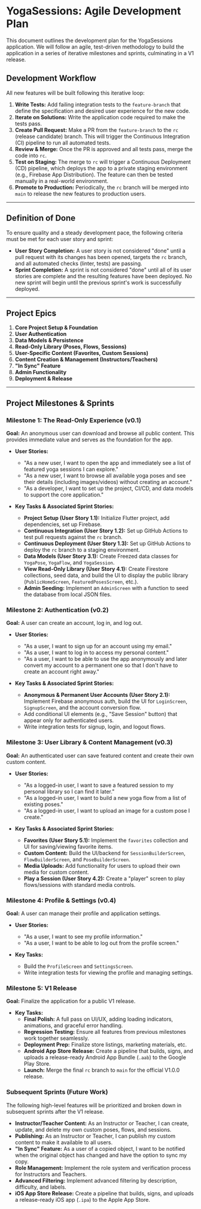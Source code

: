 # YogaSessions: Agile Development Plan

This document outlines the development plan for the YogaSessions application. We will follow an agile, test-driven methodology to build the application in a series of iterative milestones and sprints, culminating in a V1 release.

## Development Workflow

All new features will be built following this iterative loop:

1.  **Write Tests:** Add failing integration tests to the `feature-branch` that define the specification and desired user experience for the new code.
2.  **Iterate on Solutions:** Write the application code required to make the tests pass.
3.  **Create Pull Request:** Make a PR from the `feature-branch` to the `rc` (release candidate) branch. This will trigger the Continuous Integration (CI) pipeline to run all automated tests.
4.  **Review & Merge:** Once the PR is approved and all tests pass, merge the code into `rc`.
5.  **Test on Staging:** The merge to `rc` will trigger a Continuous Deployment (CD) pipeline, which deploys the app to a private staging environment (e.g., Firebase App Distribution). The feature can then be tested manually in a real-world environment.
6.  **Promote to Production:** Periodically, the `rc` branch will be merged into `main` to release the new features to production users.

---

## Definition of Done

To ensure quality and a steady development pace, the following criteria must be met for each user story and sprint:

*   **User Story Completion:** A user story is not considered "done" until a pull request with its changes has been opened, targets the `rc` branch, and all automated checks (linter, tests) are passing.
*   **Sprint Completion:** A sprint is not considered "done" until all of its user stories are complete and the resulting features have been deployed. No new sprint will begin until the previous sprint's work is successfully deployed.

---

## Project Epics

1.  **Core Project Setup & Foundation**
2.  **User Authentication**
3.  **Data Models & Persistence**
4.  **Read-Only Library (Poses, Flows, Sessions)**
5.  **User-Specific Content (Favorites, Custom Sessions)**
6.  **Content Creation & Management (Instructors/Teachers)**
7.  **"In Sync" Feature**
8.  **Admin Functionality**
9.  **Deployment & Release**

---

## Project Milestones & Sprints

### Milestone 1: The Read-Only Experience (v0.1)

**Goal:** An anonymous user can download and browse all public content. This provides immediate value and serves as the foundation for the app.

*   **User Stories:**
    *   "As a new user, I want to open the app and immediately see a list of featured yoga sessions I can explore."
    *   "As a new user, I want to browse all available yoga poses and see their details (including images/videos) without creating an account."
    *   "As a developer, I want to set up the project, CI/CD, and data models to support the core application."

*   **Key Tasks & Associated Sprint Stories:**
    *   **Project Setup (User Story 1.1):** Initialize Flutter project, add dependencies, set up Firebase.
    *   **Continuous Integration (User Story 1.2):** Set up GitHub Actions to test pull requests against the `rc` branch.
    *   **Continuous Deployment (User Story 1.3):** Set up GitHub Actions to deploy the `rc` branch to a staging environment.
    *   **Data Models (User Story 3.1):** Create Freezed data classes for `YogaPose`, `YogaFlow`, and `YogaSession`.
    *   **View Read-Only Library (User Story 4.1):** Create Firestore collections, seed data, and build the UI to display the public library (`PublicHomeScreen`, `FeaturedPosesScreen`, etc.).
    *   **Admin Seeding:** Implement an `AdminScreen` with a function to seed the database from local JSON files.

### Milestone 2: Authentication (v0.2)

**Goal:** A user can create an account, log in, and log out.

*   **User Stories:**
    *   "As a user, I want to sign up for an account using my email."
    *   "As a user, I want to log in to access my personal content."
    *   "As a user, I want to be able to use the app anonymously and later convert my account to a permanent one so that I don't have to create an account right away."

*   **Key Tasks & Associated Sprint Stories:**
    *   **Anonymous & Permanent User Accounts (User Story 2.1):** Implement Firebase anonymous auth, build the UI for `LoginScreen`, `SignupScreen`, and the account conversion flow.
    *   Add conditional UI elements (e.g., "Save Session" button) that appear only for authenticated users.
    *   Write integration tests for signup, login, and logout flows.

### Milestone 3: User Library & Content Management (v0.3)

**Goal:** An authenticated user can save featured content and create their own custom content.

*   **User Stories:**
    *   "As a logged-in user, I want to save a featured session to my personal library so I can find it later."
    *   "As a logged-in user, I want to build a new yoga flow from a list of existing poses."
    *   "As a logged-in user, I want to upload an image for a custom pose I create."

*   **Key Tasks & Associated Sprint Stories:**
    *   **Favorites (User Story 5.1):** Implement the `favorites` collection and UI for saving/viewing favorite items.
    *   **Custom Content:** Build the UI/backend for `SessionBuilderScreen`, `FlowBuilderScreen`, and `PoseBuilderScreen`.
    *   **Media Uploads:** Add functionality for users to upload their own media for custom content.
    *   **Play a Session (User Story 4.2):** Create a "player" screen to play flows/sessions with standard media controls.

### Milestone 4: Profile & Settings (v0.4)

**Goal:** A user can manage their profile and application settings.

*   **User Stories:**
    *   "As a user, I want to see my profile information."
    *   "As a user, I want to be able to log out from the profile screen."

*   **Key Tasks:**
    *   Build the `ProfileScreen` and `SettingsScreen`.
    *   Write integration tests for viewing the profile and managing settings.

### Milestone 5: V1 Release

**Goal:** Finalize the application for a public V1 release.

*   **Key Tasks:**
    *   **Final Polish:** A full pass on UI/UX, adding loading indicators, animations, and graceful error handling.
    *   **Regression Testing:** Ensure all features from previous milestones work together seamlessly.
    *   **Deployment Prep:** Finalize store listings, marketing materials, etc.
    *   **Android App Store Release:** Create a pipeline that builds, signs, and uploads a release-ready Android App Bundle (`.aab`) to the Google Play Store.
    *   **Launch:** Merge the final `rc` branch to `main` for the official V1.0.0 release.

### Subsequent Sprints (Future Work)

The following high-level features will be prioritized and broken down in subsequent sprints after the V1 release.

*   **Instructor/Teacher Content:** As an Instructor or Teacher, I can create, update, and delete my own custom poses, flows, and sessions.
*   **Publishing:** As an Instructor or Teacher, I can publish my custom content to make it available to all users.
*   **"In Sync" Feature:** As a user of a copied object, I want to be notified when the original object has changed and have the option to sync my copy.
*   **Role Management:** Implement the role system and verification process for Instructors and Teachers.
*   **Advanced Filtering:** Implement advanced filtering by description, difficulty, and labels.
*   **iOS App Store Release:** Create a pipeline that builds, signs, and uploads a release-ready iOS app (`.ipa`) to the Apple App Store.
